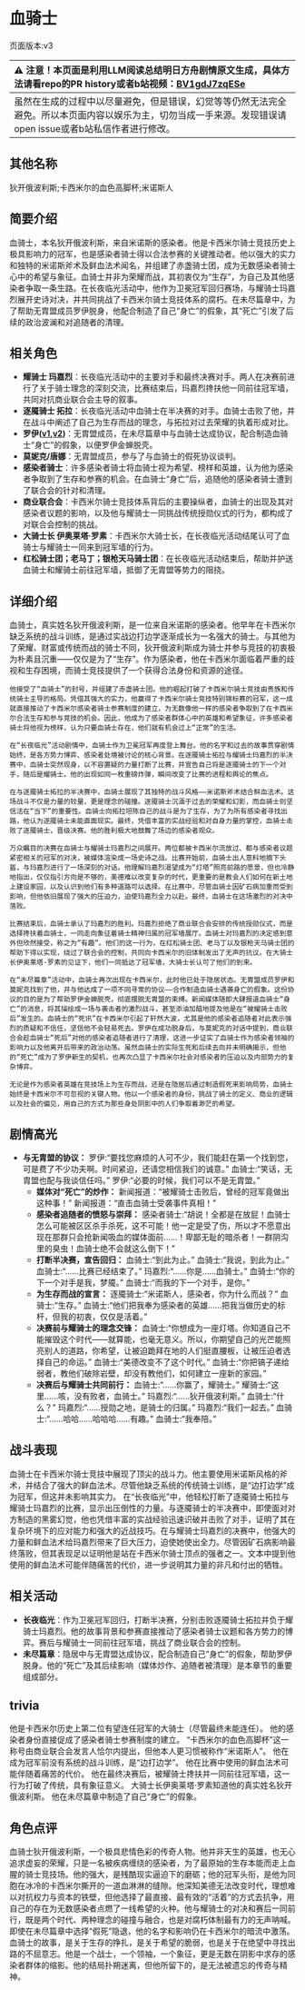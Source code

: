 # 血骑士
页面版本:v3
 

| :warning: 注意！本页面是利用LLM阅读总结明日方舟剧情原文生成，具体方法请看repo的PR history或者b站视频：[BV1gdJ7zqESe](https://www.bilibili.com/video/BV1gdJ7zqESe/)         |
|:----------------------------|
| 虽然在生成的过程中以尽量避免，但是错误，幻觉等等仍然无法完全避免。所以本页面内容以娱乐为主，切勿当成一手来源。发现错误请open issue或者b站私信作者进行修改。|



## 其他名称
狄开俄波利斯;卡西米尔的血色高脚杯;米诺斯人
## 简要介绍
血骑士，本名狄开俄波利斯，来自米诺斯的感染者。他是卡西米尔骑士竞技历史上极具影响力的冠军，也是感染者骑士得以合法参赛的关键推动者。他以强大的实力和独特的米诺斯斧术及鲜血法术闻名，并组建了赤盏骑士团，成为无数感染者骑士心中的希望与象征。血骑士并非为荣耀而战，其初衷仅为“生存”，为自己及其他感染者争取一条生路。在长夜临光活动中，他作为卫冕冠军回归赛场，与耀骑士玛嘉烈展开史诗对决，并共同挑战了卡西米尔骑士竞技体系的腐朽。在未尽篇章中，为了帮助无胄盟成员罗伊脱身，他配合制造了自己“身亡”的假象，其“死亡”引发了后续的政治波澜和对追随者的清理。
## 相关角色
-   **耀骑士 玛嘉烈**：长夜临光活动中的主要对手和最终决赛对手。两人在决赛前进行了关于骑士理念的深刻交流，比赛结束后，玛嘉烈搀扶他一同前往冠军墙，共同对抗商业联合会主导的叙事。
-   **逐魇骑士 拓拉**：长夜临光活动中血骑士在半决赛的对手。血骑士击败了他，并在战斗中阐述了自己为生存而战的理念，与拓拉对过去荣耀的执着形成对比。
-   **罗伊([v1](../chars/extended_char_luo_yi.md),[v2](extended_char_luo_yi.md))**：无胄盟成员，在未尽篇章中与血骑士达成协议，配合制造血骑士“身亡”的假象，以便罗伊金蝉脱壳。
-   **莫妮克/唐娜**：无胄盟成员，参与了与血骑士的假死协议谈判。
-   **感染者骑士**：许多感染者骑士将血骑士视为希望、榜样和英雄，认为他为感染者争取到了生存和参赛的机会。在血骑士“身亡”后，追随他的感染者骑士遭到了联合会的针对和清理。
-   **商业联合会**：卡西米尔骑士竞技体系背后的主要操纵者，血骑士的出现及其对感染者议题的影响，以及他与耀骑士一同挑战传统授勋仪式的行为，都构成了对联合会控制的挑战。
-   **大骑士长 伊奥莱塔·罗素**：卡西米尔大骑士长，在长夜临光活动结尾认可了血骑士与耀骑士一同来到冠军墙的行为。
-   **红松骑士团；老马丁；银枪天马骑士团**：在长夜临光活动结束后，帮助并护送血骑士和耀骑士前往冠军墙，抵御了无胄盟等势力的阻挠。
## 详细介绍
血骑士，真实姓名狄开俄波利斯，是一位来自米诺斯的感染者。他早年在卡西米尔缺乏系统的战斗训练，是通过实战边打边学逐渐成长为一名强大的骑士。与其他为了荣耀、财富或传统而战的骑士不同，狄开俄波利斯成为骑士并参与竞技的初衷极为朴素且沉重——仅仅是为了“生存”。作为感染者，他在卡西米尔面临着严重的歧视和生存困境，而骑士竞技提供了一个获得合法身份和资源的途径。

    他接受了“血骑士”的封号，并组建了赤盏骑士团。他的崛起打破了卡西米尔骑士竞技由贵族和传统骑士主导的格局。凭借其强大的实力，他赢得了卡西米尔骑士竞技特别锦标赛的冠军，这一成就直接推动了卡西米尔感染者骑士参赛制度的建立，为无数像他一样的感染者争取到了在卡西米尔合法生存和参与竞技的机会。因此，他成为了感染者群体心中的英雄和希望象征，许多感染者骑士将他视为榜样，认为只要血骑士存在，他们就有机会过上“正常”的生活。

    在“长夜临光”活动剧情中，血骑士作为卫冕冠军再度登上舞台。他的名字和过去的故事贯穿剧情始终，是各方势力博弈、感染者处境被讨论的核心背景。在逐魇骑士拓拉与耀骑士玛嘉烈的半决赛中，血骑士突然现身，以不容置疑的力量打断了比赛，并宣告自己将是逐魇骑士的下一个对手，随后是耀骑士。他的出现如同一枚重磅炸弹，瞬间改变了比赛的进程和舆论的焦点。

    在与逐魇骑士拓拉的半决赛中，血骑士展现了其独特的战斗风格——米诺斯斧术结合鲜血法术。这场战斗不仅是力量的较量，更是理念的碰撞。逐魇骑士沉湎于过去的荣耀和幻影，而血骑士则坚信活在“当下”的重要性。血骑士向拓拉坦陈自己的战斗是为了生存，为了为所有感染者寻找出路，他认为逐魇骑士未能直面现实。最终，凭借丰富的实战经验和对自身力量的掌控，血骑士击败了逐魇骑士，晋级决赛。他的胜利极大地鼓舞了场边的感染者观众。

    万众瞩目的决赛在血骑士与耀骑士玛嘉烈之间展开。两位都被卡西米尔流放过、都与感染者议题紧密相关的冠军的对决，被媒体渲染成一场史诗之战。比赛开始前，血骑士出人意料地摘下头盔，与玛嘉烈进行了一场深刻的对话。他理解玛嘉烈渴望成为“灯塔”照亮前路的愿景，但也冷静地指出，仅仅指引方向是不够的，美德难以改变复杂的时代，更重要的是教会人们如何在新土地上建设家园，以及认识到他们有多种道路可以选择。在比赛中，尽管血骑士因矿石病加重而受到影响，但他依旧展现了强大的压迫力，迫使玛嘉烈全力以赴。最终，血骑士在这场激烈的对决中落败。

    比赛结束后，血骑士承认了玛嘉烈的胜利。玛嘉烈拒绝了商业联合会安排的传统授勋仪式，而是选择搀扶着血骑士，一同走向象征着骑士精神归属的冠军墙展厅。血骑士对玛嘉烈的决定感到意外但欣然接受，称之为“有趣”。他们的这一行为，在红松骑士团、老马丁以及银枪天马骑士团的帮助下得以实现，绕过了联合会的控制，共同向卡西米尔的旧体制发出了无声的抗议。在大骑士长伊奥莱塔·罗素的见证下，他们一同抵达了冠军墙，大骑士长认可了他们的到来。

    在“未尽篇章”活动中，血骑士再次出现在卡西米尔，此时他已处于隐居状态。无胄盟成员罗伊和莫妮克找到了他，并与他达成了一项不同寻常的协议——合作制造血骑士遇袭身亡的假象。这份协议的目的是为了帮助罗伊金蝉脱壳，彻底摆脱无胄盟的束缚。新闻媒体随即大肆报道血骑士“身亡”的消息，将其描绘成一场与袭击者的激烈战斗，甚至添油加醋地提及他是在“被耀骑士击败后”发生的。血骑士的“死讯”在卡西米尔引起了轩然大波，尤其是他的感染者追随者对此表示强烈的质疑和不信任，坚信他不会轻易死去。罗伊在成功脱身后，与莫妮克的对话中提到，商业联合会趁血骑士“死后”对他的感染者追随者进行了清理，这进一步证实了血骑士作为感染者领袖的影响力以及他离开后带来的政治动荡。虽然血骑士的实际生死和后续去向并未明确揭示，但他的“死亡”成为了罗伊新生的契机，也再次凸显了卡西米尔社会对感染者的压迫以及内部势力的复杂博弈。

    无论是作为感染者英雄在竞技场上为生存而战，还是在隐居后通过制造假死来影响局势，血骑士始终是卡西米尔不可忽视的关键人物。他以一个感染者的身份，挑战了骑士的定义、商业的逻辑以及社会的偏见，用自己的方式为那些身处阴影中的人们争取着渺茫的希望。
## 剧情高光
*   **与无胄盟的协议：**
        罗伊:“要找您麻烦的人可不少，我们能赶在第一个找到您，可是费了不少功夫啊。时间紧迫，还请您相信我们的诚意。”
        血骑士:“笑话，无胄盟也配与我谈信任吗。”
        罗伊:“必要的时候，我们可以不是无胄盟。”
    *   **媒体对“死亡”的炒作：**
        新闻报道：“被耀骑士击败后，曾经的冠军竟做出这种事！”
        新闻报道：“直击血骑士受袭事件真相！”
    *   **感染者追随者的愤怒与崇拜：**
        感染者骑士:“胡说！全都是在放屁！血骑士怎么可能被区区杀手杀死，这不可能！他一定是受了伤，所以才不愿意出现在那群只会抢新闻吸血的媒体面前......！卑鄙无耻的暗杀者！一群阴沟里的臭虫！血骑士绝不会就这么倒下！”
    *   **打断半决赛，宣告回归：**
        血骑士:“到此为止。”
        血骑士:“我说，到此为止。”
        血骑士:“......比赛已经结束了。”
        玛嘉烈:“......你是......血骑士。”
        血骑士:“你的下一个对手是我，梦魇。”
        血骑士:“而我的下一个对手，是你。”
    *   **为生存而战的宣言：**
        逐魇骑士:“米诺斯人，感染者，你为什么而战？”
        血骑士:“生存。”
        血骑士:“他们把我奉为感染者的英雄......把我当做历史的标杆，但我的初衷，仅仅是活着。”
    *   **决赛前与耀骑士的理念交锋：**
        血骑士:“你想成为一座灯塔。你知道自己不能摧毁这个时代——就算能，也毫无意义。所以，你期望自己的光芒能照亮别人的道路，你希望，让被迫跪拜在地的人们挺直腰板，让被压迫者选择自己的命运。”
        血骑士:“美德改变不了这个时代。”
        血骑士:“你把镐子递给弱者，教他们破除岩壁，却没有教他们，如何建立一座新的家园。”
    *   **决赛后与耀骑士共同前行：**
        血骑士:“......你赢了，耀骑士。”
        耀骑士:“这里......咳，没有败者，血骑士。”
        玛嘉烈:“......狄开俄波利斯。”
        血骑士:“什么？”
        玛嘉烈:“......授勋之地，是骑士的归属。”
        玛嘉烈:“我们一起去。”
        血骑士:“......哈哈......哈哈哈......有趣。”
        血骑士:“我奉陪。”
## 战斗表现
血骑士在卡西米尔骑士竞技中展现了顶尖的战斗力。他主要使用米诺斯风格的斧术，并结合了强大的鲜血法术。尽管他缺乏系统的传统骑士训练，是“边打边学”成为冠军，但这并未影响其实力。
    在“长夜临光”中，他轻松打断了逐魇骑士拓拉与耀骑士玛嘉烈的比赛，显示出压倒性的力量。与逐魇骑士的半决赛中，即使面对对方制造的黑雾幻觉，他也凭借丰富的实战经验迅速识破并击败了对手，证明了其在复杂环境下的应对能力和强大的近战技巧。在与耀骑士玛嘉烈的决赛中，他强大的力量和鲜血法术给玛嘉烈带来了巨大压力，迫使她使出全力。尽管因矿石病影响最终落败，但其表现足以证明他是站在卡西米尔骑士顶点的强者之一。文本中提到他使用的鲜血法术可能伴随痛苦的代价，进一步说明其力量的非凡和付出的牺牲。
## 相关活动
-   **长夜临光**：作为卫冕冠军回归，打断半决赛，分别击败逐魇骑士拓拉并负于耀骑士玛嘉烈。他的故事背景和参赛直接推动了感染者骑士议题和各方势力的博弈。赛后与耀骑士一同前往冠军墙，挑战了商业联合会的控制。
-   **未尽篇章**：隐居中与无胄盟达成协议，配合制造自己“身亡”的假象，帮助罗伊脱身。他的“死亡”及其后续影响（媒体炒作、追随者被清理）是本章节的重要组成部分。
## trivia
他是卡西米尔历史上第二位有望连任冠军的大骑士（尽管最终未能连任）。
    他的感染者身份直接促成了感染者骑士参赛制度的建立。
    “卡西米尔的血色高脚杯”这一称号由商业联合会发言人恰尔内提出，但他本人更习惯被称作“米诺斯人”。
    他在成为冠军前没有系统的战斗训练，是“边打边学”。
    他在比赛中使用的鲜血法术可能伴随着痛苦的代价。
    他在最终决赛后，被耀骑士搀扶并一同前往冠军墙，这一行为打破了传统，具有象征意义。
    大骑士长伊奥莱塔·罗素知道他的真实姓名狄开俄波利斯。
    他在未尽篇章中制造了自己“身亡”的假象。
## 角色点评
血骑士狄开俄波利斯，一个极具悲情色彩的传奇人物。他并非天生的英雄，也无心追求虚妄的荣耀，只是一名被疾病缠绕的感染者，为了最原始的生存本能而走上血腥的骑士竞技场。他的强大，是残酷现实逼迫下的磨砺；他的冠军头衔，是他为同胞在冰冷的卡西米尔撕开的一道血淋淋的缝隙。他深知美德无法改变时代，理想难以对抗权力与资本的铁壁，但他选择了最直接、最有效的“活着”的方式去抗争，用自己的存在为无数感染者点燃了一线希望的火种。他与耀骑士的对决和赛后一同前行，既是两个时代、两种理念的碰撞与融合，也是对腐朽体制最有力的无声呐喊。即使在未尽篇章中选择“假死”隐退，他的名字和影响仍在卡西米尔的暗流中激荡。血骑士的故事，是关于生存的挣扎，是关于希望的脆弱，也是关于在绝望中寻找出路的不屈意志。他是一个战士，一个领袖，一个象征，更是无数在阴影中求存的感染者群体的缩影。他的结局扑朔迷离，但他所留下的，是无法被遗忘的传奇与精神。